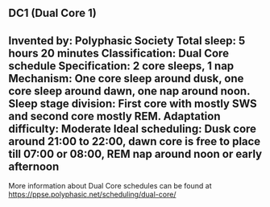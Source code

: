 DC1 (Dual Core 1)
-----------------------------------------------
**Invented by**: Polyphasic Society
**Total sleep**: 5 hours 20 minutes
**Classification**: Dual Core schedule
**Specification**: 2 core sleeps, 1 nap
**Mechanism**: One core sleep around dusk, one core sleep around dawn, one nap around noon. Sleep stage division: First core with mostly SWS and second core mostly REM.
**Adaptation difficulty**: Moderate
**Ideal scheduling**: Dusk core around 21:00 to 22:00, dawn core is free to place till 07:00 or 08:00, REM nap around noon or early afternoon
-----------------------------------------------
More information about Dual Core schedules can be found at <https://ppse.polyphasic.net/scheduling/dual-core/>
